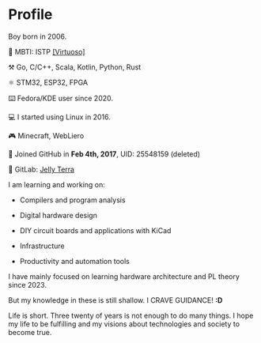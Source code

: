 # Profile

Boy born in 2006.

💙 MBTI: ISTP [\[Virtuoso\]](https://www.16personalities.com/istp-personality)

⚒️ Go, C/C++, Scala, Kotlin, Python, Rust

⚛ STM32, ESP32, FPGA

⌨️ Fedora/KDE user since 2020.

💻 I started using Linux in 2016.

🎮 Minecraft, WebLiero

👾 Joined GitHub in **Feb 4th, 2017**, UID: 25548159 (deleted)

🦊 GitLab: [Jelly Terra](https://gitlab.com/jellyterra)

I am learning and working on:

*   Compilers and program analysis

*   Digital hardware design

*   DIY circuit boards and applications with KiCad

*   Infrastructure

*   Productivity and automation tools

I have mainly focused on learning hardware architecture and PL theory since 2023.

But my knowledge in these is still shallow. I CRAVE GUIDANCE! **:D**

Life is short. Three twenty of years is not enough to do many things.
I hope my life to be fulfilling and my visions about technologies and society to become true.
